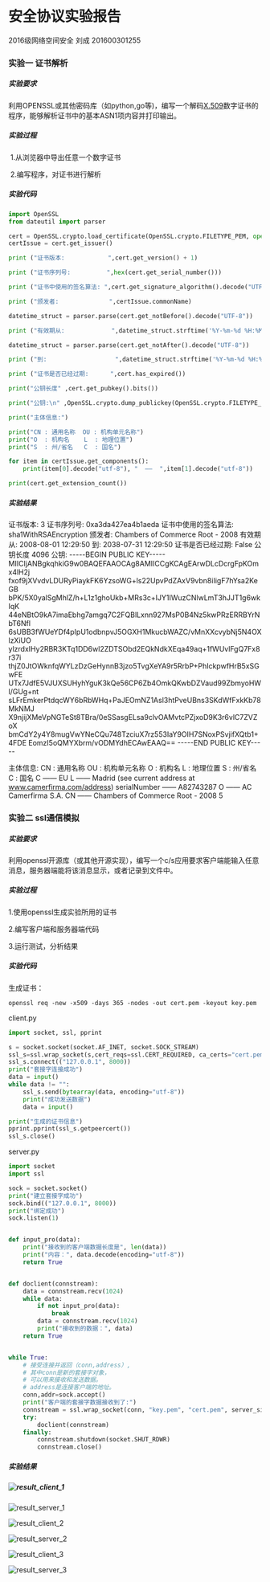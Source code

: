 # 安全协议实验报告

2016级网络空间安全 刘成 201600301255

### 实验一 证书解析

##### 实验要求

利用OPENSSL或其他密码库（如python,go等)，编写一个解码[X.509](http://X.509)数字证书的程序，能够解析证书中的基本ASN1项内容并打印输出。

##### 实验过程

​		1.从浏览器中导出任意一个数字证书

​		2.编写程序，对证书进行解析

##### 实验代码

```python
import OpenSSL
from dateutil import parser

cert = OpenSSL.crypto.load_certificate(OpenSSL.crypto.FILETYPE_PEM, open("ChambersofCommerceRoot-2008.crt").read())
certIssue = cert.get_issuer()

print ("证书版本:            ",cert.get_version() + 1)

print ("证书序列号:          ",hex(cert.get_serial_number()))

print ("证书中使用的签名算法: ",cert.get_signature_algorithm().decode("UTF-8"))

print ("颁发者:              ",certIssue.commonName)

datetime_struct = parser.parse(cert.get_notBefore().decode("UTF-8"))

print ("有效期从:             ",datetime_struct.strftime('%Y-%m-%d %H:%M:%S'))

datetime_struct = parser.parse(cert.get_notAfter().decode("UTF-8"))

print ("到:                   ",datetime_struct.strftime('%Y-%m-%d %H:%M:%S'))

print ("证书是否已经过期:      ",cert.has_expired())

print("公钥长度" ,cert.get_pubkey().bits())

print("公钥:\n" ,OpenSSL.crypto.dump_publickey(OpenSSL.crypto.FILETYPE_PEM, cert.get_pubkey()).decode("utf-8"))

print("主体信息:")

print("CN : 通用名称  OU : 机构单元名称")
print("O  : 机构名    L  : 地理位置")
print("S  : 州/省名   C  : 国名")

for item in certIssue.get_components():
    print(item[0].decode("utf-8"), "  ——  ",item[1].decode("utf-8"))

print(cert.get_extension_count())
```

##### 实验结果

证书版本:             3
证书序列号:           0xa3da427ea4b1aeda
证书中使用的签名算法:  sha1WithRSAEncryption
颁发者:               Chambers of Commerce Root - 2008
有效期从:              2008-08-01 12:29:50
到:                    2038-07-31 12:29:50
证书是否已经过期:       False
公钥长度 4096
公钥:
 -----BEGIN PUBLIC KEY-----
MIICIjANBgkqhkiG9w0BAQEFAAOCAg8AMIICCgKCAgEArwDLcDcrgFpKOmx4lH2j
fxof9jXVvdvLDURyPiaykFK6YzsoWG+ls22UpvPdZAxV9vbn8iIigF7hYsa2KeGB
bPK/5X0yalSgMhlZ/h+L1z1ghoUkb+MRs3c+IJY1IWuzCNlwLmT3hJJT1g6wkIqK
44eNBtO9kA7imaEbhg7amgq7C2FQBlLxnn927MsP0B4Nz5kwPRzERRBYrNbT6Nfl
6sUBB3fWUeYDf4pIpU1odbnpvJ5OGXH1MkucbWAZC/vMnXXcvybNj5N4OXlzXiUO
ylzrdxIHy2RBR3KTq1DD6wl2ZDTSObd2EQkNdkXEqa49aq+1fWUvlFgQ7Fx8r37i
thjZ0JtOWknfqWYLzDzGeHynnB3jzo5TvgXeYA9r5RrbP+PhIckpwfHrB5xSGwFE
UTx7JdfE5VJUXSUHyhYguK3kQe56CP6Zb4OmkQKwbDZVaud99ZbmyoHWl/GUg+nt
sLFrEmkerPtdqcWY6bRbWHq+PaJEOmNZ1Asl3htPveUBns3SKdWfFxkKb78MkNMJ
X9njijXMeVpNGTeSt8TBra/0eSSasgELsa9clvOAMvtcPZjxoD9K3r6vlC7ZVZoX
bmCdY2y4Y8mugVwYNeCQu748TzciuX7rz553IaY9OIH7SNoxPSvjifXQtb1+4FDE
EomzI5oQMYXbrm/vODMYdhECAwEAAQ==
-----END PUBLIC KEY-----

主体信息:
CN : 通用名称  OU : 机构单元名称
O  : 机构名    L  : 地理位置
S  : 州/省名   C  : 国名
C   ——   EU
L   ——   Madrid (see current address at www.camerfirma.com/address)
serialNumber   ——   A82743287
O   ——   AC Camerfirma S.A.
CN   ——   Chambers of Commerce Root - 2008
5



### 实验二 ssl通信模拟

##### 实验要求

利用openssl开源库（或其他开源实现），编写一个c/s应用要求客户端能输入任意消息，服务器端能将该消息显示，或者记录到文件中。

##### 实验过程

1.使用openssl生成实验所用的证书

2.编写客户端和服务器端代码

3.运行测试，分析结果

##### 实验代码

生成证书：

```
openssl req -new -x509 -days 365 -nodes -out cert.pem -keyout key.pem
```

client.py

```python
import socket, ssl, pprint

s = socket.socket(socket.AF_INET, socket.SOCK_STREAM)
ssl_s=ssl.wrap_socket(s,cert_reqs=ssl.CERT_REQUIRED, ca_certs="cert.pem")
ssl_s.connect(("127.0.0.1", 8000))
print("套接字连接成功")
data = input()
while data != "":
    ssl_s.send(bytearray(data, encoding="utf-8"))
    print("成功发送数据")
    data = input()

print("生成的证书信息")
pprint.pprint(ssl_s.getpeercert())
ssl_s.close()
```

server.py

```python
import socket
import ssl

sock = socket.socket()
print("建立套接字成功")
sock.bind(("127.0.0.1", 8000))
print("绑定成功")
sock.listen(1)


def input_pro(data):
    print("接收到的客户端数据长度是", len(data))
    print("内容：", data.decode(encoding="utf-8"))
    return True


def doclient(connstream):
    data = connstream.recv(1024)
    while data:
        if not input_pro(data):
            break
        data = connstream.recv(1024)
        print("接收到的数据：", data)
    return True


while True:
    # 接受连接并返回（conn,address）,
    # 其中conn是新的套接字对象，
    # 可以用来接收和发送数据。
    # address是连接客户端的地址。
    conn,addr=sock.accept()
    print("客户端的套接字数据接收到了:")
    connstream = ssl.wrap_socket(conn, "key.pem", "cert.pem", server_side=True)
    try:
        doclient(connstream)
    finally:
        connstream.shutdown(socket.SHUT_RDWR)
        connstream.close()
```

##### 实验结果

##### ![result_client_1](https://dracula1998.github.io/Security%20Protocol/result_client_1.png)

![result_server_1](https://dracula1998.github.io/Security%20Protocol/result_server_1.png)

![result_client_2](https://dracula1998.github.io/Security%20Protocol/result_client_2.png)

![result_server_2](https://dracula1998.github.io/Security%20Protocol/result_server_2.png)

![result_client_3](https://dracula1998.github.io/Security%20Protocol/result_client_3.png)

![result_server_3](https://dracula1998.github.io/Security%20Protocol/result_server_3.png)

